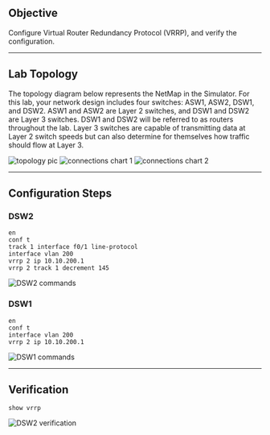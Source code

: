 ## Objective
Configure Virtual Router Redundancy Protocol (VRRP), and verify the configuration.

---

## Lab Topology
The topology diagram below represents the NetMap in the Simulator. For this lab, your network design includes four switches: ASW1, ASW2, DSW1, and DSW2. ASW1 and ASW2 are Layer 2 switches, and DSW1 and DSW2 are Layer 3 switches. DSW1 and DSW2 will be referred to as routers throughout the lab. Layer 3 switches are capable of transmitting data at Layer 2 switch speeds but can also determine for themselves how traffic should flow at Layer 3.

![topology pic](https://github.com/nickbruggen90/Boson-Network-Labs/blob/main/Images/Screenshot%202025-05-22%20124409.png)
![connections chart 1](https://github.com/nickbruggen90/Boson-Network-Labs/blob/main/Images/Screenshot%202025-05-22%20124418.png)
![connections chart 2](https://github.com/nickbruggen90/Boson-Network-Labs/blob/main/Images/Screenshot%202025-05-22%20124425.png)

---

## Configuration Steps
### DSW2
```cisco
en
conf t
track 1 interface f0/1 line-protocol
interface vlan 200
vrrp 2 ip 10.10.200.1
vrrp 2 track 1 decrement 145
```
![DSW2 commands](https://github.com/nickbruggen90/Boson-Network-Labs/blob/main/Images/Screenshot%202025-05-22%20124628.png)

### DSW1
```cisco
en
conf t
interface vlan 200
vrrp 2 ip 10.10.200.1
```
![DSW1 commands](https://github.com/nickbruggen90/Boson-Network-Labs/blob/main/Images/Screenshot%202025-05-22%20124635.png)

---

## Verification
```cisco
show vrrp
```
![DSW2 verification](https://github.com/nickbruggen90/Boson-Network-Labs/blob/main/Images/Screenshot%202025-05-22%20124716.png)

